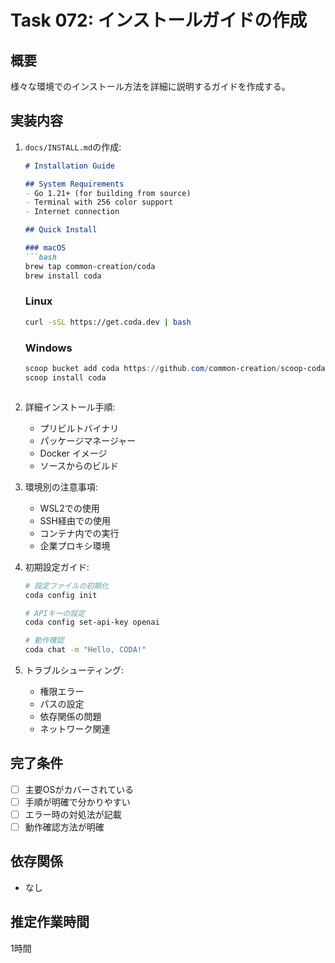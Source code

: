 # Task 072: インストールガイドの作成

## 概要
様々な環境でのインストール方法を詳細に説明するガイドを作成する。

## 実装内容
1. `docs/INSTALL.md`の作成:
   ```markdown
   # Installation Guide
   
   ## System Requirements
   - Go 1.21+ (for building from source)
   - Terminal with 256 color support
   - Internet connection
   
   ## Quick Install
   
   ### macOS
   ```bash
   brew tap common-creation/coda
   brew install coda
   ```
   
   ### Linux
   ```bash
   curl -sSL https://get.coda.dev | bash
   ```
   
   ### Windows
   ```powershell
   scoop bucket add coda https://github.com/common-creation/scoop-coda
   scoop install coda
   ```
   ```

2. 詳細インストール手順:
   - プリビルトバイナリ
   - パッケージマネージャー
   - Docker イメージ
   - ソースからのビルド

3. 環境別の注意事項:
   - WSL2での使用
   - SSH経由での使用
   - コンテナ内での実行
   - 企業プロキシ環境

4. 初期設定ガイド:
   ```bash
   # 設定ファイルの初期化
   coda config init
   
   # APIキーの設定
   coda config set-api-key openai
   
   # 動作確認
   coda chat -m "Hello, CODA!"
   ```

5. トラブルシューティング:
   - 権限エラー
   - パスの設定
   - 依存関係の問題
   - ネットワーク関連

## 完了条件
- [ ] 主要OSがカバーされている
- [ ] 手順が明確で分かりやすい
- [ ] エラー時の対処法が記載
- [ ] 動作確認方法が明確

## 依存関係
- なし

## 推定作業時間
1時間